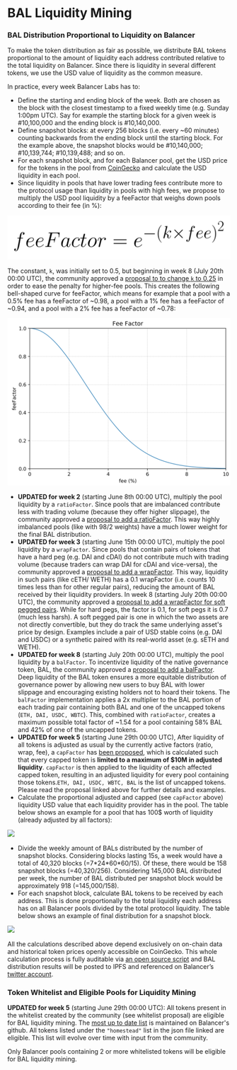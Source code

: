 # BAL Liquidity Mining

### BAL Distribution Proportional to Liquidity on Balancer <a id="353e"></a>

To make the token distribution as fair as possible, we distribute BAL tokens proportional to the amount of liquidity each address contributed relative to the total liquidity on Balancer. Since there is liquidity in several different tokens, we use the USD value of liquidity as the common measure.

In practice, every week Balancer Labs has to:

* Define the starting and ending block of the week. Both are chosen as the block with the closest timestamp to a fixed weekly time \(e.g. Sunday 1:00pm UTC\). Say for example the starting block for a given week is \#10,100,000 and the ending block is \#10,140,000.
* Define snapshot blocks: at every 256 blocks \(i.e. every ~60 minutes\) counting backwards from the ending block until the starting block. For the example above, the snapshot blocks would be \#10,140,000; \#10,139,744; \#10,139,488; and so on.
* For each snapshot block, and for each Balancer pool, get the USD price for the tokens in the pool from [CoinGecko](https://www.coingecko.com/api/documentations/v3#/contract/get_coins__id__contract__contract_address__market_chart_) and calculate the USD liquidity in each pool.
* Since liquidity in pools that have lower trading fees contribute more to the protocol usage than liquidity in pools with high fees, we propose to multiply the USD pool liquidity by a feeFactor that weighs down pools according to their fee \(in %\):

![](../.gitbook/assets/fee_factor_calc.png)

The constant, `k`, was initially set to 0.5, but beginning in week 8 \(July 20th 00:00 UTC\), the community approved a [proposal to to change `k` to 0.25](https://forum.balancer.finance/t/modifying-feefactor-toward-reducing-the-mining-penalty-for-high-fee-pools/103) in order to ease the penalty for higher-fee pools. This creates the following bell-shaped curve for feeFactor, which means for example that a pool with a 0.5% fee has a feeFactor of ~0.98, a pool with a 1% fee has a feeFactor of ~0.94, and a pool with a 2% fee has a feeFactor of ~0.78:

![](../.gitbook/assets/fee_factor_plot.png)

* **UPDATED for week 2** \(starting June 8th 00:00 UTC\), multiply the pool liquidity by a `ratioFactor`. Since pools that are imbalanced contribute less with trading volume \(because they offer higher slippage\), the community approved a [proposal to add a ratioFactor](https://forum.balancer.finance/t/introduction-of-a-weight-ratio-factor-in-liquidity-mining/15). This way highly imbalanced pools \(like with 98/2 weights\) have a much lower weight for the final BAL distribution.
* **UPDATED for week 3** \(starting June 15th 00:00 UTC\), multiply the pool liquidity by a `wrapFactor`. Since pools that contain pairs of tokens that have a hard peg \(e.g. DAI and cDAI\) do not contribute much with trading volume \(because traders can wrap DAI for cDAI and vice-versa\), the community approved a [proposal to add a wrapFactor](https://forum.balancer.finance/t/wrapfactor-penalizing-pairs-of-equivalent-tokens-in-liquidity-mining/28/3). This way, liquidity in such pairs \(like cETH/ WETH\) has a 0.1 wrapFactor \(i.e. counts 10 times less than for other regular pairs\), reducing the amount of BAL received by their liquidity providers. In week 8 \(starting July 20th 00:00 UTC\), the community approved a [proposal to add a wrapFactor for soft pegged pairs](https://forum.balancer.finance/t/modifying-wrapfactor-applying-a-0-7-factor-to-soft-pegged-pairs/108). While for hard pegs, the factor is 0.1, for soft pegs it is 0.7 (much less harsh). A soft pegged pair is one in which the two assets are not directly convertible, but they do track the same underlying asset's price by design. Examples include a pair of USD stable coins \(e.g. DAI and USDC\) or a synthetic paired with its real-world asset \(e.g. sETH and WETH\).
* **UPDATED for week 8** \(starting July 20th 00:00 UTC\), multiply the pool liquidity by a `balFactor`. To incentivize liquidity of the native governance token, BAL, the community approved a [proposal to add a balFactor](https://forum.balancer.finance/t/balfactor-incentivizing-bal-liquidity-on-balancer/102/4). Deep liquidity of the BAL token ensures a more equitable distribution of governance power by allowing new users to buy BAL with lower slippage and encouraging existing holders not to hoard their tokens. The `balFactor` implementation applies a 2x multiplier to the BAL portion of each trading pair containing both BAL and one of the uncapped tokens \(`ETH, DAI, USDC, WBTC`\). This, combined with `ratioFactor`, creates a maximum possible total factor of ~1.54 for a pool containing 58% BAL and 42% of one of the uncapped tokens.
* **UPDATED for week 5** \(starting June 29th 00:00 UTC\), After liquidity of all tokens is adjusted as usual by the currently active factors \(ratio, wrap, fee\), a `capFactor` has [been proposed](https://forum.balancer.finance/t/capfactor-capping-eligible-liquidity-to-10m-per-token/56), which is calculated such that every capped token is **limited to a maximum of $10M in adjusted liquidity**. `capFactor` is then applied to the liquidity of each affected capped token, resulting in an adjusted liquidity for every pool containing those tokens.`ETH, DAI, USDC, WBTC, BAL` is the list of uncapped tokens. Please read the proposal linked above for further details and examples.
* Calculate the proportional adjusted and capped \(see `capFactor` above\) liquidity USD value that each liquidity provider has in the pool. The table below shows an example for a pool that has 100$ worth of liquidity \(already adjusted by all factors\):

![](https://miro.medium.com/max/1472/1*2EM2KXgvt48qVK8FKQRmcw@2x.png)

* Divide the weekly amount of BALs distributed by the number of snapshot blocks. Considering blocks lasting 15s, a week would have a total of 40,320 blocks \(=7\*24\*60\*60/15\). Of these, there would be 158 snapshot blocks \(=40,320/256\). Considering 145,000 BAL distributed per week, the number of BAL distributed per snapshot block would be approximately 918 \(=145,000/158\).
* For each snapshot block, calculate BAL tokens to be received by each address. This is done proportionally to the total liquidity each address has on all Balancer pools divided by the total protocol liquidity. The table below shows an example of final distribution for a snapshot block.

![](https://miro.medium.com/max/1492/1*MvfWrMI2PovCLJiwaQr6EQ@2x.png)

All the calculations described above depend exclusively on on-chain data and historical token prices openly accessible on CoinGecko. This whole calculation process is fully auditable via [an open source script](https://github.com/balancer-labs) and BAL distribution results will be posted to IPFS and referenced on Balancer’s [twitter account](https://twitter.com/BalancerLabs).

### Token Whitelist and Eligible Pools for Liquidity Mining <a id="84fc"></a>

**UPDATED for week 5** \(starting June 29th 00:00 UTC\): All tokens present in the whitelist created by the community \(see whitelist proposal\) are eligible for BAL liquidity mining. The [most up to date list](https://github.com/balancer-labs/assets/blob/master/lists/eligible.json) is maintained on Balancer's github. All tokens listed under the `"homestead"` list in the json file linked are eligible. This list will evolve over time with input from the community.

Only Balancer pools containing 2 or more whitelisted tokens will be eligible for BAL liquidity mining.

